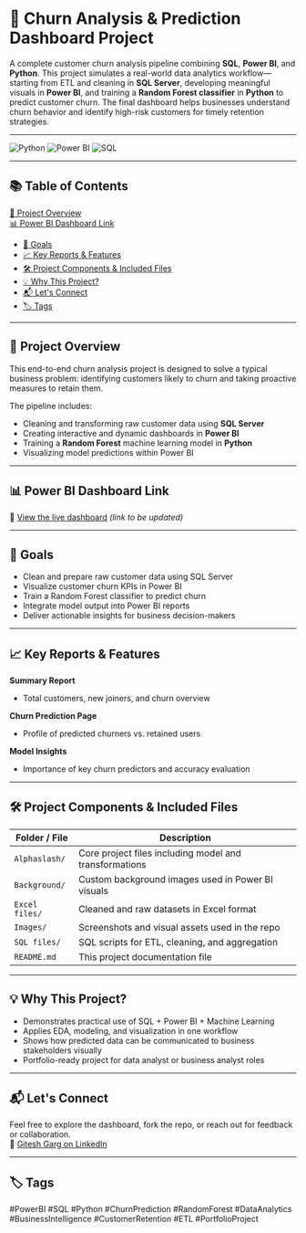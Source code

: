 # 🔄 Churn Analysis & Prediction Dashboard Project  

A complete customer churn analysis pipeline combining **SQL**, **Power BI**, and **Python**. This project simulates a real-world data analytics workflow—starting from ETL and cleaning in **SQL Server**, developing meaningful visuals in **Power BI**, and training a **Random Forest classifier** in **Python** to predict customer churn. The final dashboard helps businesses understand churn behavior and identify high-risk customers for timely retention strategies.

---

![Python](https://img.shields.io/badge/Built%20With-Python-blue?logo=python)
![Power BI](https://img.shields.io/badge/Power%20BI-Dashboard-yellow?logo=powerbi)
![SQL](https://img.shields.io/badge/Data-SQL%20Server-red?logo=databricks)

---

## 📚 Table of Contents

 [📌 Project Overview](#-project-overview)  
[📊 Power BI Dashboard Link](#-power-bi-dashboard-link)  
- [🎯 Goals](#-goals)  
- [📈 Key Reports & Features](#-key-reports--features)  
- [🛠️ Project Components & Included Files](#️-project-components--included-files)  
- [💡 Why This Project?](#-why-this-project)  
- [📬 Let's Connect](#-lets-connect)  
- [🏷️ Tags](#-tags)

---

## 📌 Project Overview  

This end-to-end churn analysis project is designed to solve a typical business problem: identifying customers likely to churn and taking proactive measures to retain them.  

The pipeline includes:  
- Cleaning and transforming raw customer data using **SQL Server**  
- Creating interactive and dynamic dashboards in **Power BI**  
- Training a **Random Forest** machine learning model in **Python**  
- Visualizing model predictions within Power BI

---

## 📊 Power BI Dashboard Link  
🔗 [View the live dashboard](https://your-dummy-link.com) *(link to be updated)*

---

## 🎯 Goals  

- Clean and prepare raw customer data using SQL Server  
- Visualize customer churn KPIs in Power BI  
- Train a Random Forest classifier to predict churn  
- Integrate model output into Power BI reports  
- Deliver actionable insights for business decision-makers

---

## 📈 Key Reports & Features  

**Summary Report**  
- Total customers, new joiners, and churn overview

**Churn Prediction Page**  
- Profile of predicted churners vs. retained users

**Model Insights**  
- Importance of key churn predictors and accuracy evaluation

---

## 🛠️ Project Components & Included Files  

| Folder / File       | Description                                           |
|---------------------|-------------------------------------------------------|
| `Alphaslash/`       | Core project files including model and transformations |
| `Background/`       | Custom background images used in Power BI visuals     |
| `Excel files/`      | Cleaned and raw datasets in Excel format              |
| `Images/`           | Screenshots and visual assets used in the repo        |
| `SQL files/`        | SQL scripts for ETL, cleaning, and aggregation        |
| `README.md`         | This project documentation file                       |

---

## 💡 Why This Project?  

- Demonstrates practical use of SQL + Power BI + Machine Learning  
- Applies EDA, modeling, and visualization in one workflow  
- Shows how predicted data can be communicated to business stakeholders visually  
- Portfolio-ready project for data analyst or business analyst roles

---

## 📬 Let's Connect  

Feel free to explore the dashboard, fork the repo, or reach out for feedback or collaboration.  
👤 [Gitesh Garg on LinkedIn](https://www.linkedin.com/in/gitesh-garg-/)

---

## 🏷️ Tags  
#PowerBI #SQL #Python #ChurnPrediction #RandomForest #DataAnalytics #BusinessIntelligence #CustomerRetention #ETL #PortfolioProject
